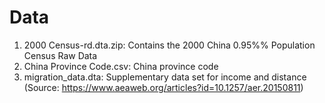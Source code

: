# Data

1. 2000 Census-rd.dta.zip: Contains the 2000 China 0.95%% Population Census Raw Data
2. China Province Code.csv: China province code
3. migration_data.dta: Supplementary data set for income and distance (Source: https://www.aeaweb.org/articles?id=10.1257/aer.20150811)
  
